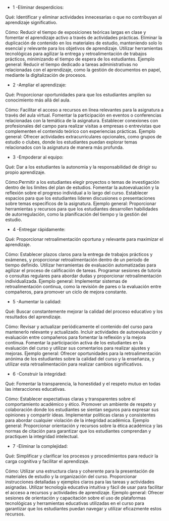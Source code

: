 - 1 -Eliminar desperdicios:

Qué: Identificar y eliminar actividades innecesarias o que no contribuyan al aprendizaje significativo.

Cómo: Reducir el tiempo de exposiciones teóricas largas en clase y fomentar el aprendizaje activo a través de actividades prácticas.
Eliminar la duplicación de contenido en los materiales de estudio, manteniendo solo lo esencial y relevante para los objetivos de aprendizaje.
Utilizar herramientas tecnológicas para agilizar la entrega y retroalimentación de trabajos prácticos, minimizando el tiempo de espera de los estudiantes.
Ejemplo general: Reducir el tiempo dedicado a tareas administrativas no relacionadas con el aprendizaje, como la gestión de documentos en papel, mediante la digitalización de procesos.

- 2 -Ampliar el aprendizaje:

Qué: Proporcionar oportunidades para que los estudiantes amplíen su conocimiento más allá del aula.

Cómo: Facilitar el acceso a recursos en línea relevantes para la asignatura a través del aula virtual.
Fomentar la participación en eventos o conferencias relacionadas con la temática de la asignatura.
Establecer conexiones con profesionales del campo para realizar visitas a empresas o entrevistas que complementen el contenido teórico con experiencias prácticas.
Ejemplo general: Ofrecer actividades extracurriculares opcionales, como grupos de estudio o clubes, donde los estudiantes puedan explorar temas relacionados con la asignatura de manera más profunda.

- 3 -Empoderar al equipo:

Qué: Dar a los estudiantes la autonomía y la responsabilidad de dirigir su propio aprendizaje.

Cómo:Permitir a los estudiantes elegir proyectos o temas de investigación dentro de los límites del plan de estudios.
Fomentar la autoevaluación y la reflexión sobre el progreso individual a lo largo del curso.
Establecer espacios para que los estudiantes lideren discusiones o presentaciones sobre temas específicos de la asignatura.
Ejemplo general: Proporcionar herramientas y recursos para que los estudiantes desarrollen habilidades de autorregulación, como la planificación del tiempo y la gestión del estudio.

- 4 -Entregar rápidamente:

Qué: Proporcionar retroalimentación oportuna y relevante para maximizar el aprendizaje.

Cómo: Establecer plazos claros para la entrega de trabajos prácticos y exámenes, y proporcionar retroalimentación dentro de un período de tiempo definido.
Utilizar herramientas de evaluación automatizadas para agilizar el proceso de calificación de tareas.
Programar sesiones de tutoría o consultas regulares para abordar dudas y proporcionar retroalimentación individualizada.
Ejemplo general: Implementar sistemas de retroalimentación continua, como la revisión de pares o la evaluación entre compañeros, para promover un ciclo de mejora constante.

- 5 -Aumentar la calidad:

Qué: Buscar constantemente mejorar la calidad del proceso educativo y los resultados del aprendizaje.

Cómo: Revisar y actualizar periódicamente el contenido del curso para mantenerlo relevante y actualizado.
Incluir actividades de autoevaluación y evaluación entre compañeros para fomentar la reflexión y la mejora continua.
Fomentar la participación activa de los estudiantes en la evaluación del curso y utilizar sus comentarios para realizar ajustes y mejoras.
Ejemplo general: Ofrecer oportunidades para la retroalimentación anónima de los estudiantes sobre la calidad del curso y la enseñanza, y utilizar esta retroalimentación para realizar cambios significativos.

- 6 -Construir la integridad:

Qué: Fomentar la transparencia, la honestidad y el respeto mutuo en todas las interacciones educativas.

Cómo: Establecer expectativas claras y transparentes sobre el comportamiento académico y ético.
Promover un ambiente de respeto y colaboración donde los estudiantes se sientan seguros para expresar sus opiniones y compartir ideas.
Implementar políticas claras y consistentes para abordar cualquier violación de la integridad académica.
Ejemplo general: Proporcionar orientación y recursos sobre la ética académica y las normas de citación para garantizar que los estudiantes comprendan y practiquen la integridad intelectual.

- 7 -Eliminar la complejidad:

Qué: Simplificar y clarificar los procesos y procedimientos para reducir la carga cognitiva y facilitar el aprendizaje.

Cómo: Utilizar una estructura clara y coherente para la presentación de materiales de estudio y la organización del curso.
Proporcionar instrucciones detalladas y ejemplos claros para las tareas y actividades asignadas.
Utilizar tecnología educativa intuitiva y fácil de usar para facilitar el acceso a recursos y actividades de aprendizaje.
Ejemplo general: Ofrecer sesiones de orientación y capacitación sobre el uso de plataformas tecnológicas y herramientas educativas utilizadas en el curso para garantizar que los estudiantes puedan navegar y utilizar eficazmente estos recursos.
